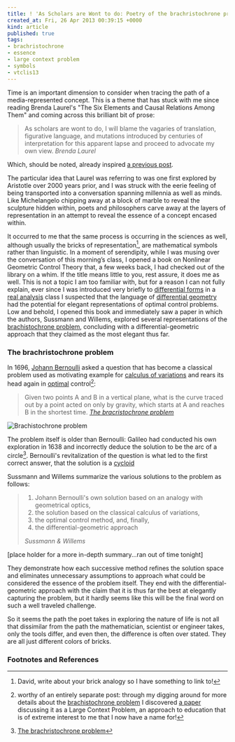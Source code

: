 ```yaml
---
title: ! 'As Scholars are Wont to do: Poetry of the brachristochrone problem'
created_at: Fri, 26 Apr 2013 00:39:15 +0000
kind: article
published: true
tags:
- brachristochrone
- essence
- large context problem
- symbols
- vtclis13
---
```


Time is an important dimension to consider when tracing the path of a
media-represented concept. This is a theme that has stuck with me
since reading Brenda Laurel's "The Six Elements and Causal Relations
Among Them" and coming across this brilliant bit of prose:

> As scholars are wont to do, I will blame the vagaries of
> translation, figurative language, and mutations introduced by
> centuries of interpretation for this apparent lapse and proceed to
> advocate my own view. <cite>Brenda Laurel</cite>

[^laruel_elements]: "The Six Elements and Causal Relations Among Them"

Which, should be noted, already inspired
[a previous post](http://blogs.lt.vt.edu/shebang/2013/03/20/we-are-the-medium-directors-cut/).

The particular idea that Laurel was referring to was one first
explored by Aristotle over 2000 years prior, and I was struck with the
eerie feeling of being transported into a conversation spanning
millennia as well as minds. Like Michelangelo chipping away at a block
of marble to reveal the sculpture hidden within, poets and
philosophers carve away at the layers of representation in an attempt
to reveal the essence of a concept encased within.

<!-- more -->

It occurred to me that the same process is occurring in the sciences
as well, although usually the bricks of representation[^david], are
mathematical symbols rather than linguistic. In a moment of
serendipity, while I was musing over the conversation of this
morning’s class, I opened a book on Nonlinear Geometric Control Theory
that, a few weeks back, I had checked out of the library on a whim. If
the title means little to you, rest assure, it does me as well. This
is not a topic I am too familiar with, but for a reason I can not
fully explain, ever since I was introduced very briefly to
[differential forms](http://en.wikipedia.org/wiki/Differential_form)
in a [real analysis](http://en.wikipedia.org/wiki/Real_analysis) class
I suspected that the language of [differential
geometry](http://en.wikipedia.org/wiki/Differential_geometry) had the
potential for elegant representations of optimal control problems. Low
and behold, I opened this book and immediately saw a paper in which
the authors, Sussmann and Willems, explored several representations of
the [brachistochrone
problem](http://www-history.mcs.st-and.ac.uk/HistTopics/Brachistochrone.html),
concluding with a differential-geometric approach that they claimed as
the most elegant thus far.

### The brachristochrone problem

In 1696,
[Johann Bernoulli](http://en.wikipedia.org/wiki/Johann_Bernoulli)
asked a question that has become a classical problem used as
motivating example for
[calculus of variations](http://en.wikipedia.org/wiki/Calculus_of_variations)
and rears its head again in
[optimal](http://en.wikipedia.org/wiki/Optimal_control) control[^lcp]:

> Given two points A and B in a vertical plane, what is the curve
> traced out by a point acted on only by gravity, which starts at A
> and reaches B in the shortest time. <cite>
> [The bracristochrone problem](http://www-history.mcs.st-and.ac.uk/HistTopics/Brachistochrone.html)</cite>

![Brachistochrone problem](/assets/posts/Brachistochrone.png)

The problem itself is older than Bernoulli: Galileo had conducted his
own exploration in 1638 and incorrectly deduce the solution to be the
arc of a circle[^brachristochrone]. Bernoulli's revitalization of the
question is what led to the first correct answer, that the solution is
a [cycloid](http://en.wikipedia.org/wiki/Cycloid)

Sussmann and Willems summarize the various solutions to the problem as
follows:

>   1. Johann Bernoulli's own solution based on an analogy with
>      geometrical optics,
>   2. the solution based on the classical
>      calculus of variations,
>   3. the optimal control method, and, finally,
>   4. the differential-geometric approach
>
> <cite>Sussmann & Willems</cite>

 [place holder for a more in-depth summary...ran out of time tonight] 

They demonstrate how each successive method refines the solution space
and eliminates unnecessary assumptions to approach what could be
considered the essence of the problem itself. They end with the
differential-geometric approach with the claim that it is thus far the
best at elegantly capturing the problem, but it hardly seems like this
will be the final word on such a well traveled challenge.

So it seems the path the poet takes in exploring the nature of life is
not all that dissimilar from the path the mathematician, scientist or
engineer takes, only the tools differ, and even then, the difference
is often over stated. They are all just different colors of bricks.

### Footnotes and References

[^david]: David, write about your brick analogy so I have something to link to!

[^lcp]: worthy of an entirely separate post: through my digging around for more details about the [brachistochrone problem](http://www-history.mcs.st-and.ac.uk/HistTopics/Brachistochrone.html) I discovered [a paper](http://www.math.umt.edu/tmme/vol5no2and3/TMME_vol5nos2and3_a1_pp.169_184.pdf) discussing it as a Large Context Problem, an approach to education that is of extreme interest to me that I now have a name for!
[^brachristochrone]: [The brachristochrone problem](http://www-history.mcs.st-and.ac.uk/HistTopics/Brachistochrone.html)
[^sussmann]: Sussmann, Hector J. and Willems, Jan C. [The brachistochrone problem and modern control theory](http://scholar.google.com/scholar?q=HJ+Sussmann%2C+JC+Willems%3A+The+Brachistochrone+Problem+and+Modern+Control+Theory&btnG=&hl=en&as_sdt=0%2C47)

